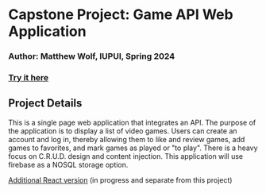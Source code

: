 # Capstone Project: Game API Web Application

### Author: Matthew Wolf, IUPUI, Spring 2024

### [Try it here](https://wolfmatt233.github.io/GameAPI/dist/)

## Project Details

This is a single page web application that integrates an API. The purpose of the application is to display a list of video games. Users can create an account and log in, thereby allowing them to like and review games, add games to favorites, and mark games as played or "to play". There is a heavy focus on C.R.U.D. design and content injection. This application will use firebase as a NOSQL storage option.


[Additional React version](https://github.com/wolfmatt233/GameAPIReact)
(in progress and separate from this project)
